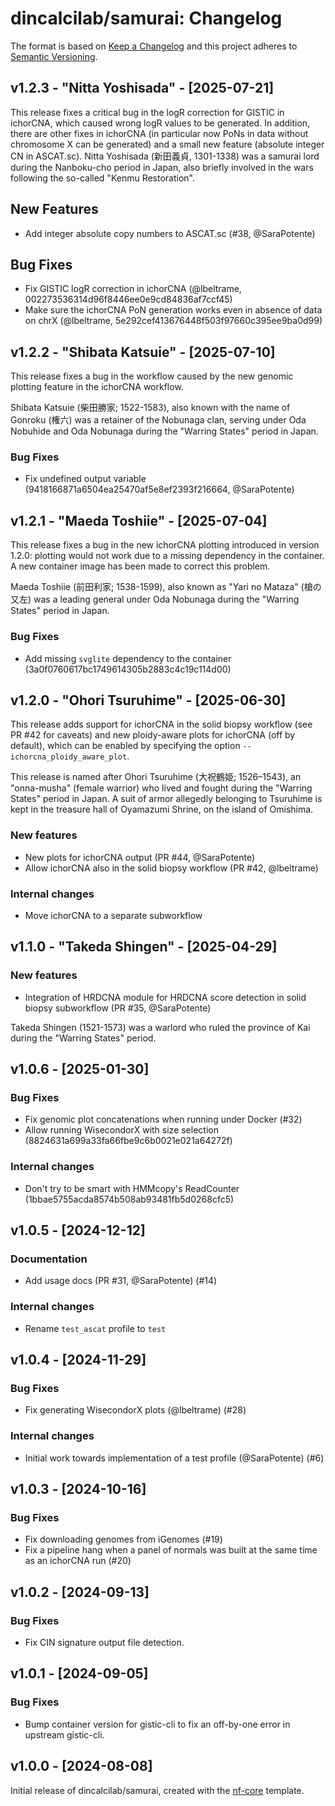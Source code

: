 # dincalcilab/samurai: Changelog

The format is based on [Keep a Changelog](https://keepachangelog.com/en/1.0.0/)
and this project adheres to [Semantic Versioning](https://semver.org/spec/v2.0.0.html).

## v1.2.3 - "Nitta Yoshisada" - [2025-07-21]

This release fixes a critical bug in the logR correction for GISTIC in ichorCNA, which caused wrong logR values to be generated. In addition, there are other fixes in ichorCNA (in particular now PoNs in data without chromosome X can be generated) and a small new feature (absolute integer CN in ASCAT.sc). Nitta Yoshisada (新田義貞, 1301-1338) was a samurai lord during the Nanboku-cho period in Japan, also briefly involved in the wars following the so-called "Kenmu Restoration".

## New Features

- Add integer absolute copy numbers to ASCAT.sc (#38, @SaraPotente)

## Bug Fixes

- Fix GISTIC logR correction in ichorCNA (@lbeltrame, 002273536314d96f8446ee0e9cd84836af7ccf45)
- Make sure the ichorCNA PoN generation works even in absence of data on chrX (@lbeltrame, 5e292cef413676448f503f97660c395ee9ba0d99)

## v1.2.2 - "Shibata Katsuie" - [2025-07-10]

This release fixes a bug in the workflow caused by the new genomic plotting feature in the ichorCNA workflow.

Shibata Katsuie (柴田勝家; 1522-1583), also known with the name of Gonroku (権六) was a retainer of the Nobunaga clan, serving under Oda Nobuhide and Oda Nobunaga during the "Warring States" period in Japan.

### Bug Fixes

- Fix undefined output variable (9418166871a6504ea25470af5e8ef2393f216664, @SaraPotente)

## v1.2.1 - "Maeda Toshiie" - [2025-07-04]

This release fixes a bug in the new ichorCNA plotting introduced in version 1.2.0: plotting would not work due to a missing dependency in the container. A new container image has been made to correct this problem.

Maeda Toshiie (前田利家; 1538-1599), also known as "Yari no Mataza" (槍の又左) was a leading general under Oda Nobunaga during the "Warring States" period in Japan.

### Bug Fixes

- Add missing `svglite` dependency to the container (3a0f0760617bc1749614305b2883c4c19c114d00)

## v1.2.0 - "Ohori Tsuruhime" - [2025-06-30]

This release adds support for ichorCNA in the solid biopsy workflow (see PR #42 for caveats) and new ploidy-aware plots for ichorCNA (off by default), which can be enabled by specifying the option `--ichorcna_ploidy_aware_plot`.

This release is named after Ohori Tsuruhime (大祝鶴姫; 1526–1543), an "onna-musha" (female warrior) who lived and fought during the "Warring States" period in Japan. A suit of armor allegedly belonging to Tsuruhime is kept in the treasure hall of Oyamazumi Shrine, on the island of Omishima.

### New features

- New plots for ichorCNA output (PR #44, @SaraPotente)
- Allow ichorCNA also in the solid biopsy workflow (PR #42, @lbeltrame)

### Internal changes

- Move ichorCNA to a separate subworkflow

## v1.1.0 - "Takeda Shingen" - [2025-04-29]

### New features

- Integration of HRDCNA module for HRDCNA score detection in solid biopsy subworkflow (PR #35, @SaraPotente)

Takeda Shingen (1521-1573) was a warlord who ruled the province of Kai during the "Warring States" period.

## v1.0.6 - [2025-01-30]

### Bug Fixes

- Fix genomic plot concatenations when running under Docker (#32)
- Allow running WisecondorX with size selection (8824631a699a33fa66fbe9c6b0021e021a64272f)

### Internal changes

- Don't try to be smart with HMMcopy's ReadCounter (1bbae5755acda8574b508ab93481fb5d0268cfc5)

## v1.0.5 - [2024-12-12]

### Documentation

- Add usage docs (PR #31, @SaraPotente) (#14)

### Internal changes

- Rename `test_ascat` profile to `test`

## v1.0.4 - [2024-11-29]

### Bug Fixes

- Fix generating WisecondorX plots (@lbeltrame) (#28)

### Internal changes

- Initial work towards implementation of a test profile (@SaraPotente) (#6)

## v1.0.3 - [2024-10-16]

### Bug Fixes

- Fix downloading genomes from iGenomes (#19)
- Fix a pipeline hang when a panel of normals was built at the same time as an ichorCNA run (#20)

## v1.0.2 - [2024-09-13]

### Bug Fixes

- Fix CIN signature output file detection.

## v1.0.1 - [2024-09-05]

### Bug Fixes

- Bump container version for gistic-cli to fix an off-by-one error in upstream gistic-cli.

## v1.0.0 - [2024-08-08]

Initial release of dincalcilab/samurai, created with the [nf-core](https://nf-co.re/) template.
